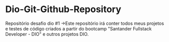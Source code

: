 # Dio-Git-Github-Repository
Repositório desafio dio #1
->Este repositório irá conter todos meus projetos e testes de código criados a partir do bootcamp 
"Santander Fullstack Developer - DIO" e outros projetos DIO.
